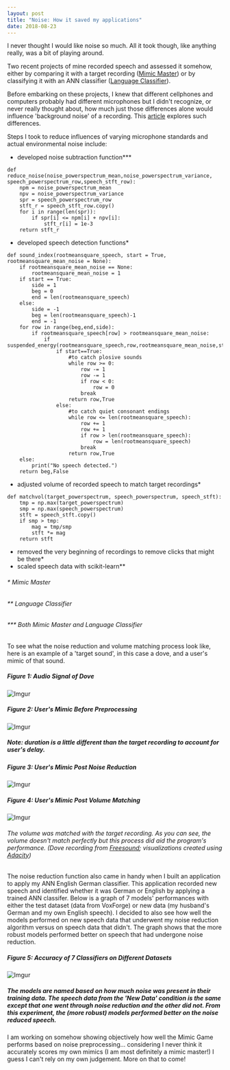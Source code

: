 ```yaml
---
layout: post
title: "Noise: How it saved my applications"
date: 2018-08-23
--- 
```


I never thought I would like noise so much. All it took though, like anything really, was a bit of playing around. 

Two recent projects of mine recorded speech and assessed it somehow, either by comparing it with a target recording (<a href="https://a-n-rose.github.io/2018/08/01/mimic-master.html">Mimic Master</a>) or by classifying it with an ANN classifier (<a href="https://a-n-rose.github.io/2018/08/22/language-classifier.html">Language Classifier</a>).

Before embarking on these projects, I knew that different cellphones and computers probably had different microphones but I didn't recognize, or never really thought about, how much just those differences alone would influence 'background noise' of a recording. This <a href="https://www.ncbi.nlm.nih.gov/pmc/articles/PMC5426841/pdf/sensors-17-00917.pdf">article</a> explores such differences. 

Steps I took to reduce influences of varying microphone standards and actual environmental noise include:
* developed noise subtraction function***
```
def reduce_noise(noise_powerspectrum_mean,noise_powerspectrum_variance, speech_powerspectrum_row,speech_stft_row):
    npm = noise_powerspectrum_mean
    npv = noise_powerspectrum_variance
    spr = speech_powerspectrum_row
    stft_r = speech_stft_row.copy()
    for i in range(len(spr)):
        if spr[i] <= npm[i] + npv[i]:
            stft_r[i] = 1e-3
    return stft_r
```
* developed speech detection functions*
```
def sound_index(rootmeansquare_speech, start = True, rootmeansquare_mean_noise = None):
    if rootmeansquare_mean_noise == None:
        rootmeansquare_mean_noise = 1
    if start == True:
        side = 1
        beg = 0
        end = len(rootmeansquare_speech)
    else:
        side = -1
        beg = len(rootmeansquare_speech)-1
        end = -1
    for row in range(beg,end,side):
        if rootmeansquare_speech[row] > rootmeansquare_mean_noise:
            if suspended_energy(rootmeansquare_speech,row,rootmeansquare_mean_noise,start=start):
                if start==True:
                    #to catch plosive sounds
                    while row >= 0:
                        row -= 1
                        row -= 1
                        if row < 0:
                            row = 0
                        break
                    return row,True
                else:
                    #to catch quiet consonant endings
                    while row <= len(rootmeansquare_speech):
                        row += 1
                        row += 1
                        if row > len(rootmeansquare_speech):
                            row = len(rootmeansquare_speech)
                        break
                    return row,True
    else:
        print("No speech detected.")
    return beg,False
```
* adjusted volume of recorded speech to match target recordings*
```
def matchvol(target_powerspectrum, speech_powerspectrum, speech_stft):
    tmp = np.max(target_powerspectrum)
    smp = np.max(speech_powerspectrum)
    stft = speech_stft.copy()
    if smp > tmp:
        mag = tmp/smp
        stft *= mag
    return stft
```
* removed the very beginning of recordings to remove clicks that might be there*
* scaled speech data with scikit-learn**

###### * Mimic Master 
###### ** Language Classifier
###### *** Both Mimic Master and Language Classifier



To see what the noise reduction and volume matching process look like, here is an example of a 'target sound', in this case a dove, and a user's mimic of that sound. 
##### Figure 1: Audio Signal of Dove
![Imgur](https://i.imgur.com/RZoV918.png)
##### Figure 2: User's Mimic Before Preprocessing
![Imgur](https://i.imgur.com/B79OTih.png)
##### Note: duration is a little different than the target recording to account for user's delay.
##### Figure 3: User's Mimic Post Noise Reduction
![Imgur](https://i.imgur.com/juexi3F.png)
##### Figure 4: User's Mimic Post Volume Matching
![Imgur](https://i.imgur.com/jp24Gf8.png)
###### The volume was matched with the target recording. As you can see, the volume doesn't match perfectly but this process did aid the program's performance. (Dove recording from <a href="https://freesound.org/">Freesound</a>; visualizations created using <a href="https://www.audacityteam.org/">Adacity</a>)

The noise reduction function also came in handy when I built an application to apply my ANN English German classifier. This application recorded new speech and identified whether it was German or English by applying a trained ANN classifer. Below is a graph of 7 models' performances with either the test dataset (data from VoxForge) or new data (my husband's German and my own English speech). I decided to also see how well the models performed on new speech data that underwent my noise reduction algorithm versus on speech data that didn't. The graph shows that the more robust models performed better on speech that had undergone noise reduction.

##### Figure 5: Accuracy of 7 Classifiers on Different Datasets
![Imgur](https://i.imgur.com/YH9xOAo.png)
##### The models are named based on how much noise was present in their training data. The speech data from the 'New Data' condition is the same except that one went through noise reduction and the other did not. From this experiment, the (more robust) models performed better on the noise reduced speech.

I am working on somehow showing objectively how well the Mimic Game performs based on noise preprocessing... considering I never think it accurately scores my own mimics (I am most definitely a mimic master!) I guess I can't rely on my own judgement. More on that to come!
